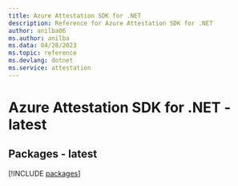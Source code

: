 ```yaml
---
title: Azure Attestation SDK for .NET
description: Reference for Azure Attestation SDK for .NET
author: anilba06
ms.author: anilba
ms.data: 04/28/2023
ms.topic: reference
ms.devlang: dotnet
ms.service: attestation
---
```

# Azure Attestation SDK for .NET - latest
## Packages - latest
[!INCLUDE [packages](attestation-index.md)]